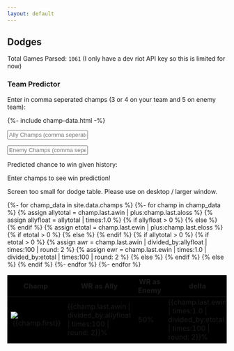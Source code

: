 ```yaml
---
layout: default
---
```


## Dodges

Total Games Parsed:
`1061` (I only have a dev riot API key so this is limited for now)

### Team Predictor

Enter in comma seperated champs (3 or 4 on your team and 5 on enemy team):

<script defer src="https://cdnjs.cloudflare.com/ajax/libs/fuse.js/3.4.6/fuse.min.js" type="text/javascript"></script>
{%- include champ-data.html -%}
<script>
  function calculateOutcome() {
    const allyTeam = document.getElementById('allies').value.toLowerCase().split(',');
    const enemyTeam = document.getElementById('enemies').value.toLowerCase().split(',');
    let allyWR = 0;
    let enemyWR = 0;
    let wrAvg = 0;
    let allWRs = [];
    const options = {
      keys: ['name']
    }
    const justNames = Object.entries(champsData[0]).map((champData) => {
      let newObj = champData[1];
      newObj['name'] = champData[0];
      return newObj;
    });
    const fuse = new Fuse(justNames, options);
    if (allyTeam[0] != '') {
      allyTeam.forEach((champName) => {
        console.log(champName);
        const searchItem = fuse.search(champName);
        if (searchItem.length > 0) {
          console.log('Result:');
          console.log(searchItem[0]);
          let winRate = 0
          winRate = searchItem[0].awin / (searchItem[0].awin + searchItem[0].aloss);
          allWRs.push(winRate*100);
        } else {
          wrAvg = 'Not Found: ' + champName;
        }
      });
    }
    if (enemyTeam[0] != '') {
      enemyTeam.forEach((champName) => {
        console.log(champName);
        const searchItem = fuse.search(champName);
        if (searchItem.length > 0) {
          console.log('Result:');
          console.log(searchItem[0]);
          let winRate = 0
          winRate = (1 - searchItem[0].ewin / (searchItem[0].ewin + searchItem[0].eloss));
          allWRs.push(winRate*100);
        } else {
          wrAvg = 'Not Found: ' + champName;
        }
      });
    }

    if (wrAvg == 0) {
      console.log(allWRs);
      wrAvg = allWRs.reduce((a, b) => a + b, 0) / allWRs.length;
    }

    if (wrAvg < 35) {
      document.getElementById("expectedOutcome").style.color = 'red';
    } else if (wrAvg < 65) {
      document.getElementById("expectedOutcome").style.color = 'orange';
    } else {
      document.getElementById("expectedOutcome").style.color = 'green';
    }

    if(isNaN(wrAvg)) {
      $('#expectedOutcome').text(wrAvg);
    } else {
      $(document).ready(function() {
        $('#expectedOutcome').text(wrAvg.toPrecision(4) + '%');
      });
    }
  }

</script>
<p><input type="text" id="allies" class="team-builder" placeholder="Ally Champs (comma seperated)" onkeyup="calculateOutcome()"></p>
<p><input type="text" id="enemies" class="team-builder" placeholder="Enemy Champs (comma seperated)" onkeyup="calculateOutcome()"></p>
<p>Predicted chance to win given history:</p>
<p id="expectedOutcome" class="team-output">Enter champs to see win prediction!</p>
<p class="dataTables_placeholder">Screen too small for dodge table. Please use on desktop / larger window.</p>
<table class='display' id='dodgetable' style='background-color:black;'>
<thead>
  <tr>
    <th>Champ</th>
    <th>WR as Ally</th>
    <th>WR as Enemy</th>
    <th>delta</th>
    <th>W/L Ally</th>
    <th>W/L Enemy</th>
  </tr>
</thead>
<tbody>
{%- for champ_data in site.data.champs %}
{%- for champ in champ_data %}
  <tr>
  <td><img class="img-circle-2" src="{{champ.last.img}}" />&nbsp;{{champ.first}}</td>
  {% assign allytotal = champ.last.awin | plus:champ.last.aloss %}
  {% assign allyfloat = allytotal | times:1.0 %}
  {% if allyfloat > 0 %}
    <td>{{champ.last.awin | divided_by:allyfloat | times:100 | round: 2}}%</td>
  {% else %}
    <td>50%</td>
  {% endif %}
  {% assign etotal = champ.last.ewin | plus:champ.last.eloss %}
  {% if etotal > 0 %}
    <td>{{champ.last.ewin | times:1.0 | divided_by:etotal | times:100 | round: 2}}%</td>
  {% else %}
    <td>50%</td>
  {% endif %}
  {% if allytotal > 0 %}
    {% if etotal > 0 %}
      {% assign awr = champ.last.awin | divided_by:allyfloat | times:100 | round: 2 %}
      {% assign ewr = champ.last.ewin | times:1.0 | divided_by:etotal | times:100 | round: 2 %}
      <td>{{ awr | minus:ewr }}%</td>
    {% else %}
      <td>50%</td>
    {% endif %}
  {% else %}
    <td>50%</td>
  {% endif %}
  <td>{{champ.last.awin}}-{{champ.last.aloss}}</td>
  <td>{{champ.last.ewin}}-{{champ.last.eloss}}</td>
  </tr>
{%- endfor %}
{%- endfor %}

</tbody>
</table>
